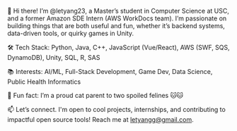 👋 Hi there! I’m @letyang23, a Master’s student in Computer Science at USC, and a former Amazon SDE Intern (AWS WorkDocs team). I’m passionate on building things that are both useful and fun, whether it’s backend systems, data-driven tools, or quirky games in Unity.

🛠️ Tech Stack: Python, Java, C++, JavaScript (Vue/React), AWS (SWF, SQS, DynamoDB), Unity, SQL, R, SAS

📚 Interests: AI/ML, Full-Stack Development, Game Dev, Data Science, Public Health Informatics

🐾 Fun fact: I’m a proud cat parent to two spoiled felines 🐱🐱

📫 Let’s connect. I'm open to cool projects, internships, and contributing to impactful open source tools! Reach me at letyangg@gmail.com.

<!---
letyang23/letyang23 is a ✨ special ✨ repository because its `README.md` (this file) appears on your GitHub profile.
You can click the Preview link to take a look at your changes.
--->
